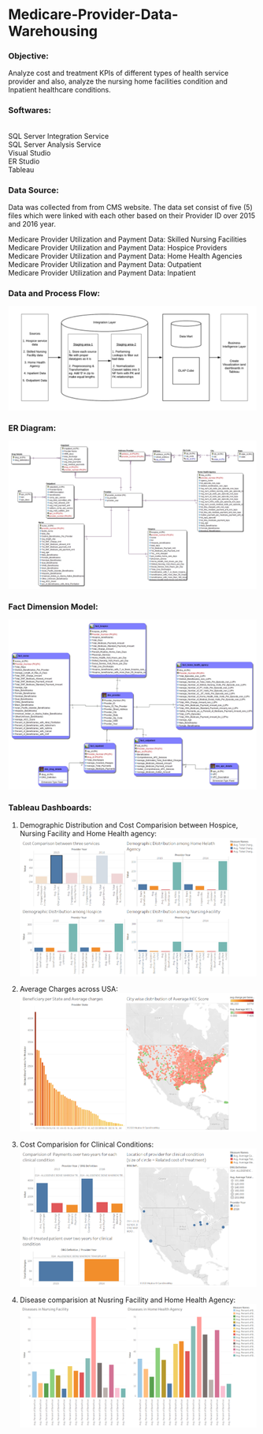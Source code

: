# Medicare-Provider-Data-Warehousing

### Objective:
Analyze cost and treatment KPIs of different types of health service provider and also, analyze the nursing home facilities condition and Inpatient healthcare conditions.

### Softwares:
<br> SQL Server Integration Service
<br> SQL Server Analysis Service
<br> Visual Studio
<br> ER Studio
<br> Tableau

### Data Source:
Data was collected from from CMS website. The data set consist of five (5) files which were linked with each other based on their Provider ID over 2015 and 2016 year.

Medicare Provider Utilization and Payment Data: Skilled Nursing Facilities
<br> Medicare Provider Utilization and Payment Data: Hospice Providers
<br>Medicare Provider Utilization and Payment Data: Home Health Agencies
<br>Medicare Provider Utilization and Payment Data: Outpatient
<br>Medicare Provider Utilization and Payment Data: Inpatient

### Data and Process Flow:
![Process Flow](https://github.com/shaishav11/Medicare-Provider-Data-Warehousing/blob/master/Process%20Flow.png)

### ER Diagram:
![er1](https://github.com/shaishav11/Medicare-Provider-Data-Warehousing/blob/master/er_studio/Model_physical.jpg)

### Fact Dimension Model:
![factdim1](https://github.com/shaishav11/Medicare-Provider-Data-Warehousing/blob/master/er_studio/Dimensional_Model_Final.jpg)

### Tableau Dashboards:

1. Demographic Distribution and Cost Comparision between Hospice, Nursing Facility and Home Health agency:
![Compare1](https://github.com/shaishav11/Medicare-Provider-Data-Warehousing/blob/master/dashboard%20images/Compare_1.png)

2. Average Charges across USA:
![charges1](https://github.com/shaishav11/Medicare-Provider-Data-Warehousing/blob/master/dashboard%20images/Nurse_db.png)

3. Cost Comparision for Clinical Conditions:
![Compare2](https://github.com/shaishav11/Medicare-Provider-Data-Warehousing/blob/master/dashboard%20images/Inp_db.png)

4. Disease comparision at Nusring Facility and Home Health Agency:
![disease1](https://github.com/shaishav11/Medicare-Provider-Data-Warehousing/blob/master/dashboard%20images/Compare_2.png)

